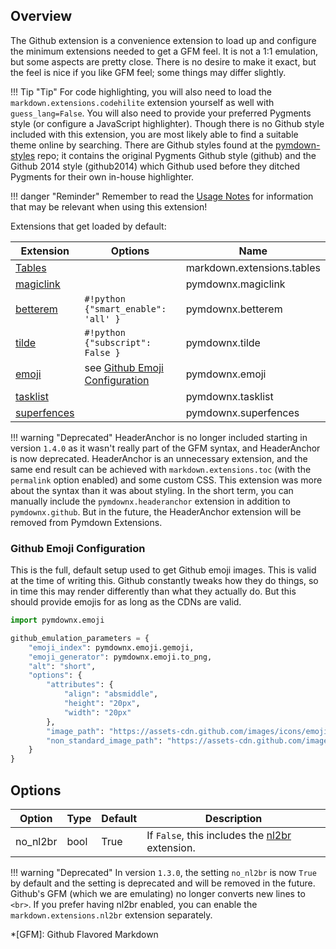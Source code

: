 ## Overview
The Github extension is a convenience extension to load up and configure the minimum extensions needed to get a GFM feel.  It is not a 1:1 emulation, but some aspects are pretty close.  There is no desire to make it exact, but the feel is nice if you like GFM feel; some things may differ slightly.

!!! Tip "Tip"
    For code highlighting, you will also need to load the `markdown.extensions.codehilite` extension yourself as well with `guess_lang=False`. You will also need to provide your preferred Pygments style (or configure a JavaScript highlighter).  Though there is no Github style included with this extension, you are most likely able to find a suitable theme online by searching. There are Github styles found at the [pymdown-styles](https://github.com/facelessuser/pymdown-styles/tree/master/pymdown_styles) repo; it contains the original Pygments Github style (github) and the Github 2014 style (github2014) which Github used before they ditched Pygments for their own in-house highlighter.

!!! danger "Reminder"
    Remember to read the [Usage Notes](../usage_notes.md) for information that may be relevant when using this extension!

Extensions that get loaded by default:

| Extension | Options | Name   |
|-----------|---------|--------|
| [Tables](https://pythonhosted.org/Markdown/extensions/tables.html) | | markdown.extensions.tables |
| [magiclink](./magiclink.md)      | | pymdownx.magiclink |
| [betterem](./betterem.md)        | `#!python {"smart_enable": 'all' }` | pymdownx.betterem |
| [tilde](./tilde.md)              | `#!python {"subscript": False }` | pymdownx.tilde |
| [emoji](./emoji.md)  | see [Github Emoji Configuration](#github-emoji-configuration) | pymdownx.emoji |
| [tasklist](./tasklist.md) | | pymdownx.tasklist |
| [superfences](./superfences.md) | | pymdownx.superfences |

!!! warning "Deprecated"
    HeaderAnchor is no longer included starting in version `1.4.0` as it wasn't really part of the GFM syntax, and HeaderAnchor is now deprecated.  HeaderAnchor is an unnecessary extension, and the same end result can be achieved with `markdown.extensions.toc` (with the `permalink` option enabled) and some custom CSS.  This extension was more about the syntax than it was about styling.  In the short term, you can manually include the `pymdownx.headeranchor` extension in addition to `pymdownx.github`. But in the future, the HeaderAnchor extension will be removed from Pymdown Extensions.

### Github Emoji Configuration
This is the full, default setup used to get Github emoji images.  This is valid at the time of writing this. Github constantly tweaks how they do things, so in time this may render differently than what they actually do. But this should provide emojis for as long as the CDNs are valid.

```python
import pymdownx.emoji

github_emulation_parameters = {
    "emoji_index": pymdownx.emoji.gemoji,
    "emoji_generator": pymdownx.emoji.to_png,
    "alt": "short",
    "options": {
        "attributes": {
            "align": "absmiddle",
            "height": "20px",
            "width": "20px"
        },
        "image_path": "https://assets-cdn.github.com/images/icons/emoji/unicode/",
        "non_standard_image_path": "https://assets-cdn.github.com/images/icons/emoji/"
    }
}
```

## Options
| Option    | Type | Default |Description |
|-----------|------|---------|------------|
| no_nl2br | bool | True | If `False`, this includes the [nl2br](https://pythonhosted.org/Markdown/extensions/nl2br.html) extension. |

!!! warning "Deprecated"
    In version `1.3.0`, the setting `no_nl2br` is now `True` by default and the setting is deprecated and will be removed in the future. Github's GFM (which we are emulating) no longer converts new lines to `<br>`.  If you prefer having nl2br enabled, you can enable the `markdown.extensions.nl2br` extension separately.

*[GFM]:  Github Flavored Markdown
